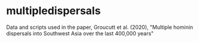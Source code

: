 # multipledispersals
Data and scripts used in the paper, Groucutt et al. (2020), "Multiple hominin dispersals into Southwest Asia over the last 400,000 years"
